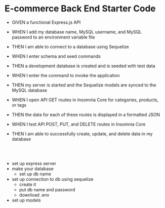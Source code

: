 # E-commerce Back End Starter Code

* GIVEN a functional Express.js API

* WHEN I add my database name, MySQL username, and MySQL password to an environment variable file
* THEN I am able to connect to a database using Sequelize

* WHEN I enter schema and seed commands
* THEN a development database is created and is seeded with test data

* WHEN I enter the command to invoke the application
* THEN my server is started and the Sequelize models are synced to the MySQL database

* WHEN I open API GET routes in Insomnia Core for categories, products, or tags
* THEN the data for each of these routes is displayed in a formatted JSON

* WHEN I test API POST, PUT, and DELETE routes in Insomnia Core
* THEN I am able to successfully create, update, and delete data in my database

<br>
<br>

* set up express server
* make your database
    * set up db name
* set up connection to db using sequelize
	* create it
	* put db name and password
	* download .env
* set up models
